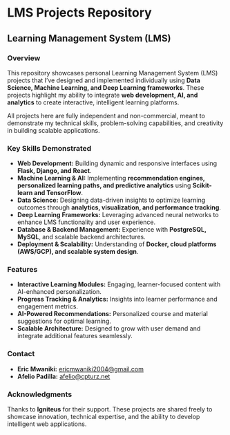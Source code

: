 # LMS Projects Repository

## Learning Management System (LMS)

### Overview
This repository showcases personal Learning Management System (LMS) projects that I’ve designed and implemented individually using **Data Science, Machine Learning, and Deep Learning frameworks**. These projects highlight my ability to integrate **web development, AI, and analytics** to create interactive, intelligent learning platforms.  

All projects here are fully independent and non-commercial, meant to demonstrate my technical skills, problem-solving capabilities, and creativity in building scalable applications.

### Key Skills Demonstrated
- **Web Development:** Building dynamic and responsive interfaces using **Flask, Django, and React**.  
- **Machine Learning & AI:** Implementing **recommendation engines, personalized learning paths, and predictive analytics** using **Scikit-learn and TensorFlow**.  
- **Data Science:** Designing data-driven insights to optimize learning outcomes through **analytics, visualization, and performance tracking**.  
- **Deep Learning Frameworks:** Leveraging advanced neural networks to enhance LMS functionality and user experience.  
- **Database & Backend Management:** Experience with **PostgreSQL, MySQL**, and scalable backend architectures.  
- **Deployment & Scalability:** Understanding of **Docker, cloud platforms (AWS/GCP), and scalable system design**.

### Features
- **Interactive Learning Modules:** Engaging, learner-focused content with AI-enhanced personalization.  
- **Progress Tracking & Analytics:** Insights into learner performance and engagement metrics.  
- **AI-Powered Recommendations:** Personalized course and material suggestions for optimal learning.  
- **Scalable Architecture:** Designed to grow with user demand and integrate additional features seamlessly.

### Contact
- **Eric Mwaniki:** ericmwaniki2004@gmail.com  
- **Afelio Padilla:** afelio@cpturz.net  

### Acknowledgments
Thanks to **Igniteus** for their support. These projects are shared freely to showcase innovation, technical expertise, and the ability to develop intelligent web applications.
